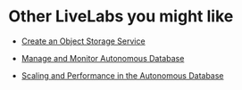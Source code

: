 # Other LiveLabs you might like


- [Create an Object Storage Service](https://livelabs.oracle.com/pls/apex/r/dbpm/livelabs/view-workshop?wid=655)

- [Manage and Monitor Autonomous Database](https://livelabs.oracle.com/pls/apex/dbpm/r/livelabs/view-workshop?wid=553)

- [Scaling and Performance in the Autonomous Database](https://livelabs.oracle.com/pls/apex/dbpm/r/livelabs/view-workshop?wid=608)
